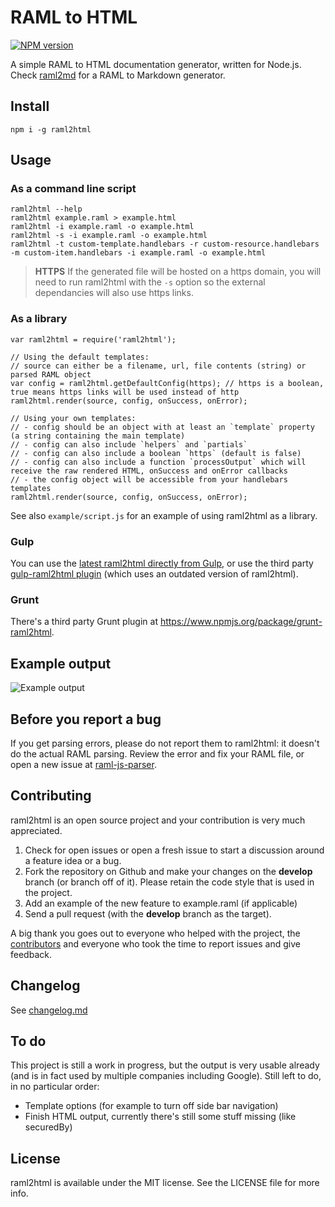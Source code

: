 # RAML to HTML

[![NPM version](http://img.shields.io/npm/v/raml2html.svg)](https://www.npmjs.org/package/raml2html)

A simple RAML to HTML documentation generator, written for Node.js.
Check [raml2md](https://github.com/kevinrenskers/raml2md) for a RAML to Markdown generator.


## Install
```
npm i -g raml2html
```


## Usage

### As a command line script

```
raml2html --help
raml2html example.raml > example.html
raml2html -i example.raml -o example.html
raml2html -s -i example.raml -o example.html
raml2html -t custom-template.handlebars -r custom-resource.handlebars -m custom-item.handlebars -i example.raml -o example.html
```

> **HTTPS** If the generated file will be hosted on a https domain, you will need to run raml2html with the `-s` option so the external dependancies will also use https links.


### As a library

```
var raml2html = require('raml2html');

// Using the default templates:
// source can either be a filename, url, file contents (string) or parsed RAML object
var config = raml2html.getDefaultConfig(https); // https is a boolean, true means https links will be used instead of http
raml2html.render(source, config, onSuccess, onError);

// Using your own templates:
// - config should be an object with at least an `template` property (a string containing the main template)
// - config can also include `helpers` and `partials`
// - config can also include a boolean `https` (default is false)
// - config can also include a function `processOutput` which will receive the raw rendered HTML, onSuccess and onError callbacks
// - the config object will be accessible from your handlebars templates
raml2html.render(source, config, onSuccess, onError);
```

See also `example/script.js` for an example of using raml2html as a library.

### Gulp
You can use the [latest raml2html directly from Gulp](https://gist.github.com/iki/784ddd5ab33c1e1b726b), or use the third party [gulp-raml2html plugin](https://www.npmjs.org/package/gulp-raml2html) (which uses an outdated version of raml2html).

### Grunt
There's a third party Grunt plugin at https://www.npmjs.org/package/grunt-raml2html.


## Example output
![Example output](https://raw.github.com/kevinrenskers/raml2html/master/examples/example.png)


## Before you report a bug
If you get parsing errors, please do not report them to raml2html: it doesn't do the actual RAML parsing.
Review the error and fix your RAML file, or open a new issue at [raml-js-parser](https://github.com/raml-org/raml-js-parser).


## Contributing
raml2html is an open source project and your contribution is very much appreciated.

1. Check for open issues or open a fresh issue to start a discussion around a feature idea or a bug.
2. Fork the repository on Github and make your changes on the **develop** branch (or branch off of it).
   Please retain the code style that is used in the project.
3. Add an example of the new feature to example.raml (if applicable)
4. Send a pull request (with the **develop** branch as the target).

A big thank you goes out to everyone who helped with the project, the [contributors](https://github.com/kevinrenskers/raml2html/graphs/contributors)
and everyone who took the time to report issues and give feedback.


## Changelog
See [changelog.md](https://github.com/kevinrenskers/raml2html/blob/master/changelog.md)


## To do
This project is still a work in progress, but the output is very usable already (and is in fact used by multiple
companies including Google). Still left to do, in no particular order:

* Template options (for example to turn off side bar navigation)
* Finish HTML output, currently there's still some stuff missing (like securedBy)


## License
raml2html is available under the MIT license. See the LICENSE file for more info.
